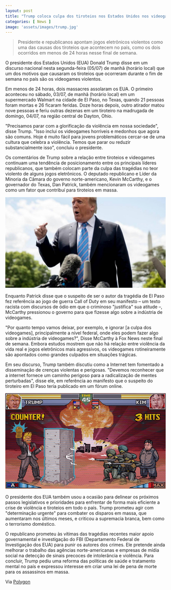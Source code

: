 ```yaml
---
layout: post
title: "Trump coloca culpa dos tiroteios nos Estados Unidos nos videogames"
categories: [ News ]
image: 'assets/images/trump.jpg'
---
```


> Presidente e republicanos apontam jogos eletrônicos violentos como uma das causas dos tiroteios que acontecem no país, como os dois ocorridos em menos de 24 horas nesse final de semana.

O presidente dos Estados Unidos (EUA) Donald Trump disse em um discurso nacional nesta segunda-feira (05/07) de manhã (horário local) que um dos motivos que causaram os tiroteios que ocorreram durante o fim de semana no país são os videogames violentos.

Em menos de 24 horas, dois massacres assolaram os EUA. O primeiro aconteceu no sábado, 03/07, de manhã (horário local) em um supermercado Walmart na cidade de El Paso, no Texas, quando 21 pessoas foram mortas e 26 ficaram feridas. Doze horas depois, outro atirador matou nove pessoas e feriu outras dezenas em um tiroteiro na madrugada de domingo, 04/07, na região central de Dayton, Ohio.

"Precisamos parar com a glorificação da violência em nossa sociedade", disse Trump. "Isso inclui os videogames horríveis e medonhos que agora são comuns. Hoje é muito fácil para jovens problemáticos cercar-se de uma cultura que celebra a violência. Temos que parar ou reduzir substancialmente isso", concluiu o presidente.

Os comentários de Trump sobre a relação entre tiroteios e videogames continuam uma tendência de posicionamento entre os principais líderes republicanos, que também colocam parte da culpa das tragédias no teor violento de alguns jogos eletrônicos. O deputado republicano e Líder da Minoria da Câmara do governo norte-americano, Kevin McCarthy, e o governador do Texas, Dan Patrick, também mencionaram os videogames como um fator que contribuí para tiroteios em massa.

<script async src="https://pagead2.googlesyndication.com/pagead/js/adsbygoogle.js"></script>
<!-- Informat -->
<ins class="adsbygoogle"
     style="display:block"
     data-ad-client="ca-pub-2838251107855362"
     data-ad-slot="2327980059"
     data-ad-format="auto"
     data-full-width-responsive="true"></ins>
<script>
(adsbygoogle = window.adsbygoogle || []).push({});
</script>

![Donald Trump](/assets/images/trump2.jpg)

Enquanto Patrick disse que o suspeito de ser o autor da tragédia de El Paso fez referência ao jogo de guerra Call of Duty em seu manifesto – um texto racista com discursos de ódio em que o criminoso "justifica" sua atitude –, McCarthy pressionou o governo para que fizesse algo sobre a indústria de videogames.

"Por quanto tempo vamos deixar, por exemplo, e ignorar [a culpa dos videogames], principalmente a nível federal, onde eles podem fazer algo sobre a indústria de videogames?", Disse McCarthy à Fox News neste final de semana. Embora estudos mostrem que não há relação entre violência da vida real e jogos eletrônicos mais agressivos, os videogames rotineiramente são apontados como grandes culpados em situações trágicas.

Em seu discurso, Trump também discutiu como a Internet tem fomentado a disseminação de crenças violentas e perigosas. "Devemos reconhecer que a internet fornece um caminho perigoso para a radicalização de mentes perturbadas", disse ele, em referência ao manifesto que o suspeito do tiroteiro em El Paso teria publicado em um fórum online.

![Donald Trump](/assets/images/trump3.jpg)

O presidente dos EUA também usou a ocasião para delinear os próximos passos legislativos e prioridades para enfrentar de forma mais eficiente a crise de violência e tiroteios em todo o país. Trump prometeu agir com "determinação urgente" para combater os disparos em massa, que aumentaram nos últimos meses, e criticou a supremacia branca, bem como o terrorismo doméstico.

O republicano prometeu às vítimas das tragédias recentes maior apoio governamental e investigação do FBI (Departamento Federal de Investigação dos EUA) para punir os autores dos crimes. Ele pretende ainda melhorar o trabalho das agências norte-americanas e empresas de mídia social na detecção de sinais precoces de intolerância e violência. Para concluir, Trump pediu uma reforma das políticas de saúde e tratamento mental no país e expressou interesse em criar uma lei de pena de morte para os assassinos em massa.

Via [Polygon](https://www.polygon.com/2019/8/5/20754784/el-paso-dayton-mass-shootings-trump-video-games)

<script async src="https://pagead2.googlesyndication.com/pagead/js/adsbygoogle.js"></script>
<!-- Informat -->
<ins class="adsbygoogle"
     style="display:block"
     data-ad-client="ca-pub-2838251107855362"
     data-ad-slot="2327980059"
     data-ad-format="auto"
     data-full-width-responsive="true"></ins>
<script>
(adsbygoogle = window.adsbygoogle || []).push({});
</script>

<div id="46254-28"><script src="//ads.themoneytizer.com/s/gen.js?type=28"></script><script src="//ads.themoneytizer.com/s/requestform.js?siteId=46254&formatId=28"></script></div>
